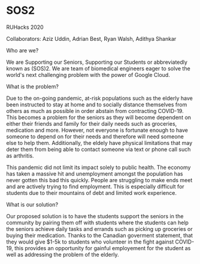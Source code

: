 # SOS2
RUHacks 2020

Collaborators: Aziz Uddin, Adrian Best, Ryan Walsh, Adithya Shankar 

Who are we?

We are Supporting our Seniors, Supporting our Students or abbreviatedly known as (SOS)2. We are team of biomedical engineers eager to solve the world's next challenging problem with the power of Google Cloud. 

What is the problem?

Due to the on-going pandemic, at-risk populations such as the elderly have been instructed to stay at home and to socially distance themselves from others as much as possible in order abstain from contracting COVID-19. This becomes a problem for the seniors as they will become dependent on either their friends and family for their daily needs such as groceries, medication and more. However, not everyone is fortunate enough to have someone to depend on for their needs and therefore will need someone else to help them. Additionally, the eldely have physical limitations that may deter them from being able to contact someone via text or phone call such as arthritis.    

This pandemic did not limit its impact solely to public health. The economy has taken a massive hit and unemployment amongst the population has never gotten this bad this quickly. People are struggling to make ends meet and are actively trying to find employment. This is especially difficult for students due to their  mountains of debt and limited work experience.

What is our solution?

Our proposed solution is to have the students support the seniors in the community by pairing them off with students where the students can help the seniors achieve daily tasks and errands such as picking up groceries or buying their medication. Thanks to the Canadian goverment statement, that they would give $1-5k to students who volunteer in the fight against COVID-19, this provides an opportunity for gainful employement for the student as well as addressing the problem of the elderly. 
